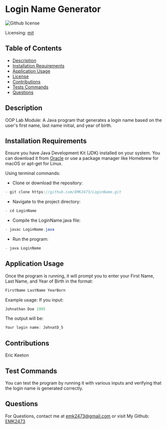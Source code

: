 # Login Name Generator

![Github license](https://img.shields.io/badge/mit-blue.svg)

Licensing: [mit](https://choosealicense.com/licenses/mit/)

## Table of Contents

- [Description](#description)
- [Installation Requirements](#installation-requirements)
- [Application Usage](#application-usage)
- [License](#licensing-information)
- [Contributions](#contributions)
- [Tests Commands](#tests-commands)
- [Questions](#questions)

## Description

OOP Lab Module: A Java program that generates a login name based on the user's first name, last name initial, and year of birth.

## Installation Requirements

Ensure you have Java Development Kit (JDK) installed on your system. You can download it from [Oracle](https://www.oracle.com/java/technologies/downloads/) or use a package manager like Homebrew for macOS or apt-get for Linux.

Using terminal commands: 

- Clone or download the repository: 
```Java 
- git clone https://github.com/EMK2473/LoginName.git 
```

- Navigate to the project directory: 
```Java
- cd LoginName 
```
- Compile the LoginName.java file: 
```Java
- javac LoginName.java 
```
- Run the program: 
```Java
- java LoginName
```

## Application Usage

Once the program is running, it will prompt you to enter your First Name, Last Name, and Year of Birth in the format: 
```Java
FirstName LastName YearBorn
```
Example usage:
If you input:
```Java
Johnathan Doe 1995
```
The output will be:
```Java
Your login name: JohnatD_5
```
## Contributions

Eric Keeton

## Test Commands

You can test the program by running it with various inputs and verifying that the login name is generated correctly.

## Questions

For Questions, contact me at emk2473@gmail.com or visit My Github: [EMK2473](https://github.com/EMK2473)
